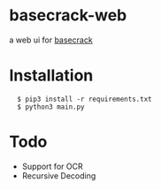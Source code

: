 # basecrack-web
a web ui for [basecrack](https://github.com/mufeedvh/basecrack)
# Installation

```
  $ pip3 install -r requirements.txt
  $ python3 main.py
```
# Todo

+ Support for OCR
+ Recursive Decoding
